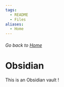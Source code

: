 ```yaml
---
tags:
  - README
  - Files
aliases:
  - Home
---
```

###### Go back to [Home](Home.md)
# Obsidian

This is an Obsidian vault !
